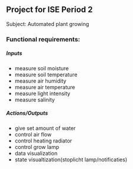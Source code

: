 
## Project for ISE Period 2






Subject: Automated plant growing


### Functional requirements:

##### Inputs
- measure soil moisture
- measure soil temperature
- measure air humidity
- measure air temperature
- measure light intensity
- measure salinity

##### Actions/Outputs
- give set amount of water
- control air flow
- control heating radiator
- control grow lamp
- data visualization
- state visualtization(stoplicht lamp/notificaties)